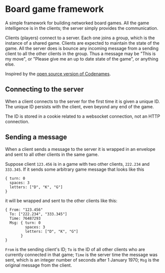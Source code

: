 # Board game framework

A simple framework for building networked board games. All the game
intelligence is in the clients; the server simply provides the
communication.

Clients (players) connect to a server. Each one joins a group, which
is the instance of a shared game. Clients are expected to maintain
the state of the game. All the server does is bounce any incoming
message from a sending client to all the other clients in the group.
Thus a message may be "This is my move", or "Please give me an
up to date state of the game", or anything else.

Inspired by the [open source version of Codenames](https://github.com/jbowens/codenames/).

## Connecting to the server

When a client connects to the server for the first time it is given a
unique ID. The unique ID persists with the client, even beyond any end
of the game.

The ID is stored in a cookie related to a websocket connection, not
an HTTP connection.

## Sending a message

When a client sends a message to the server it is wrapped in an
envelope and sent to all other clients in the same game.

Suppose client `123.456` is in a game with two other clients, `222.234`
and `333.345`. If it sends some arbitrary game message that looks like this

```
{ turn: 0
  spaces: 3
  letters: ["D", "K", "G"]
}
```

it will be wrapped and sent to the other clients like this:

```
{ From: "123.456"
  To: ["222.234", "333.345"]
  Time: 76487293
  Msg: { turn: 0
         spaces: 3
         letters: ["D", "K", "G"]
       }
}
```
`From` is the sending client's ID; `To` is the ID of all other clients who
are currently connected in that game; `Time` is the server time the
message was sent, which is an integer number of seconds after 1 January 1970;
`Msg` is the original message from the client.

